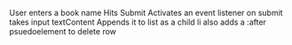 User enters a book name
Hits Submit
Activates an event listener on submit
takes input textContent
Appends it to list as a child li
also adds a :after psuedoelement to delete row